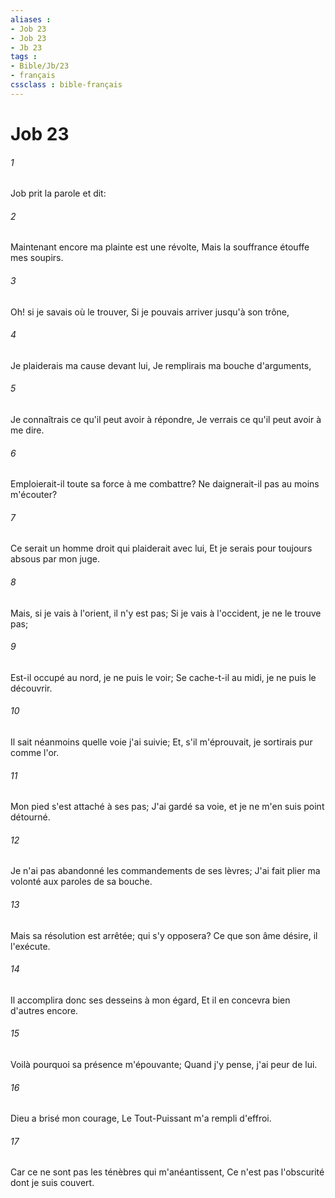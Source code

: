 ```yaml
---
aliases : 
- Job 23
- Job 23
- Jb 23
tags : 
- Bible/Jb/23
- français
cssclass : bible-français
---
```


# Job 23

###### 1
Job prit la parole et dit:
###### 2
Maintenant encore ma plainte est une révolte, Mais la souffrance étouffe mes soupirs.
###### 3
Oh! si je savais où le trouver, Si je pouvais arriver jusqu'à son trône,
###### 4
Je plaiderais ma cause devant lui, Je remplirais ma bouche d'arguments,
###### 5
Je connaîtrais ce qu'il peut avoir à répondre, Je verrais ce qu'il peut avoir à me dire.
###### 6
Emploierait-il toute sa force à me combattre? Ne daignerait-il pas au moins m'écouter?
###### 7
Ce serait un homme droit qui plaiderait avec lui, Et je serais pour toujours absous par mon juge.
###### 8
Mais, si je vais à l'orient, il n'y est pas; Si je vais à l'occident, je ne le trouve pas;
###### 9
Est-il occupé au nord, je ne puis le voir; Se cache-t-il au midi, je ne puis le découvrir.
###### 10
Il sait néanmoins quelle voie j'ai suivie; Et, s'il m'éprouvait, je sortirais pur comme l'or.
###### 11
Mon pied s'est attaché à ses pas; J'ai gardé sa voie, et je ne m'en suis point détourné.
###### 12
Je n'ai pas abandonné les commandements de ses lèvres; J'ai fait plier ma volonté aux paroles de sa bouche.
###### 13
Mais sa résolution est arrêtée; qui s'y opposera? Ce que son âme désire, il l'exécute.
###### 14
Il accomplira donc ses desseins à mon égard, Et il en concevra bien d'autres encore.
###### 15
Voilà pourquoi sa présence m'épouvante; Quand j'y pense, j'ai peur de lui.
###### 16
Dieu a brisé mon courage, Le Tout-Puissant m'a rempli d'effroi.
###### 17
Car ce ne sont pas les ténèbres qui m'anéantissent, Ce n'est pas l'obscurité dont je suis couvert.
